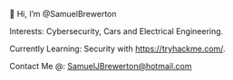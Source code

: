 👋 Hi, I’m @SamuelBrewerton 

Interests: Cybersecurity, Cars and Electrical Engineering.

Currently Learning: Security with https://tryhackme.com/.

Contact Me @: SamuelJBrewerton@hotmail.com
